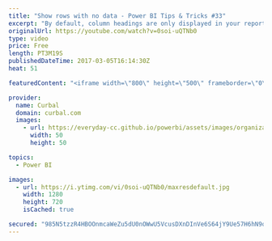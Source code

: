 ```yaml
---
title: "Show rows with no data - Power BI Tips & Tricks #33"
excerpt: "By default, column headings are only displayed in your reports if they contain data. For example, if you were displaying revenue by country and had no sales in Norway, then Norway would not appear anywhere in your visualization.  In this video we will show you how to display empty categories or show"
originalUrl: https://youtube.com/watch?v=0soi-uQTNb0
type: video
price: Free
length: PT3M19S
publishedDateTime: 2017-03-05T16:14:30Z
heat: 51

featuredContent: "<iframe width=\"800\" height=\"500\" frameborder=\"0\" src=\"https://www.youtube.com/embed/0soi-uQTNb0\" allow=\"accelerometer; autoplay; encrypted-media; gyroscope; picture-in-picture\" allowfullscreen></iframe>"

provider:
  name: Curbal
  domain: curbal.com
  images:
    - url: https://everyday-cc.github.io/powerbi/assets/images/organizations/curbal.com-50x50.jpg
      width: 50
      height: 50

topics:
  - Power BI

images:
  - url: https://i.ytimg.com/vi/0soi-uQTNb0/maxresdefault.jpg
    width: 1280
    height: 720
    isCached: true

secured: "985N5tzzR4HBOOnmcaWeZu5dU0nOWwU5VcusDXnDInVe6S64jY9Ue57H6hN9qRs7DAnKuTHY1gcKDV67UQZ9CaAw41ly/t6nlIf7XVVES9ty9fj0qbXC6mL8qRNkZua8iHFbfjdDLd0x6V4vHXX1uRKm+hW0Tla4Jtz5i5zuN2MFY7uPYLFU/yYkXJHivCXgNIC97m53Cc3h8fv1mIlyP++lsouI+6S+1/KNA+MKAn9XK9jowcolAgj4uYkCFvg1BteGReom6NBKuSlkkHkPqpiF4iSG5ADCPXJOUh9mqrtmeti0QGHKKYx2/zbTh8/KE7HayaVOI8ZhfAs8f2wouBQ3dubfO6YnrVm4YY932BvQvONOiEo5zPunsB7HlOcfWpgnpoPRGRDJRY46MIgJQHRPZRWdM17qiUskUc0ITGA=;KbOdtrZpI5XYAv93HbXV7Q=="
---
```


